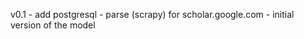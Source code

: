 v0.1 - add postgresql
     - parse (scrapy) for scholar.google.com
     - initial version of the model
